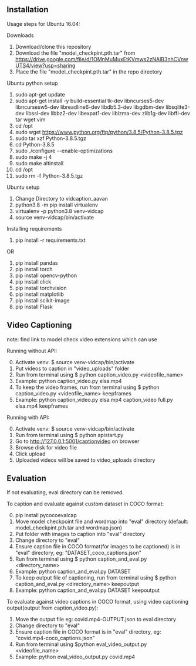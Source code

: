 ## Installation
Usage steps for Ubuntu 16.04:

Downloads
1. Download/clone this repository
2. Download the file "model_checkpint.pth.tar" from https://drive.google.com/file/d/1OMnMuMuxEtKVmws2zNAlB3nhCVnwUTS4/view?usp=sharing
3. Place the file "model_checkpint.pth.tar" in the repo directory

Ubuntu python setup
1. sudo apt-get update
2. sudo apt-get install -y build-essential tk-dev libncurses5-dev libncursesw5-dev libreadline6-dev libdb5.3-dev libgdbm-dev libsqlite3-dev libssl-dev libbz2-dev libexpat1-dev liblzma-dev zlib1g-dev libffi-dev tar wget vim
3. cd /opt
4. sudo wget https://www.python.org/ftp/python/3.8.5/Python-3.8.5.tgz
5. sudo tar xzf Python-3.8.5.tgz
6. cd Python-3.8.5
7. sudo ./configure --enable-optimizations
8. sudo make -j 4
9. sudo make altinstall
10. cd /opt
11. sudo rm -f Python-3.8.5.tgz

Ubuntu setup
1. Change Directory to vidcaption_aavan
2. python3.8 -m pip install virtualenv
3. virtualenv -p python3.8 venv-vidcap
4. source venv-vidcap/bin/activate

Installing requirements
1. pip install -r requirements.txt

OR
1. pip install pandas
2. pip install torch
3. pip install opencv-python
4. pip install click
5. pip install torchvision
6. pip install matplotlib
7. pip install scikit-image
8. pip install Flask

## Video Captioning
note: find link to model 
check video extensions which can use

Running without API:

0. Activate venv: $ source venv-vidcap/bin/activate
1. Put videos to caption in "video_uploads" folder
2. Run from terminal using $ python caption_video.py <videofile_name>
3. Example: python caption_video.py elsa.mp4 
4. To keep the video frames, run from terminal using $ python caption_video.py <videofile_name> keepframes
5. Example: python caption_video.py elsa.mp4 caption_video full.py elsa.mp4 keepframes

Running with API:

0. Activate venv: $ source venv-vidcap/bin/activate
1. Run from terminal using $ python apistart.py 
2. Go to http://127.0.0.1:5001/captionvideo on browser
3. Browse disk for video file
4. Click upload
5. Uploaded videos will be saved to video_uploads directory

## Evaluation
If not evaluating, eval directory can be removed.

To caption and evaluate against custom dataset in COCO format:

0. pip install pycocoevalcap
1. Move model checkpoint file and wordmap into "eval" directory (default: model_checkpint.pth.tar and wordmap.json) 
2. Put folder with images to caption into "eval" directory
3. Change directory to "eval"
4. Ensure caption file in COCO format(for images to be captioned) is in "eval" directory, eg: "DATASET_coco_captions.json"
5. Run from terminal using $ python caption_and_eval.py <directory_name>
6. Example: python caption_and_eval.py DATASET
7. To keep output file of captioning, run from terminal using $ python caption_and_eval.py <directory_name> keepoutput
8. Example: python caption_and_eval.py DATASET keepoutput


To evaluate against video captions in COCO format, using video captioning output(output from caption_video.py):

1. Move the output file eg: covid.mp4-OUTPUT.json to eval directory
2. Change directory to "eval"
3. Ensure caption file in COCO format is in "eval" directory, eg: "covid.mp4-coco_captions.json"
4. Run from terminal using $python eval_video_output.py <videofile_name> 
5. Example: python eval_video_output.py covid.mp4

